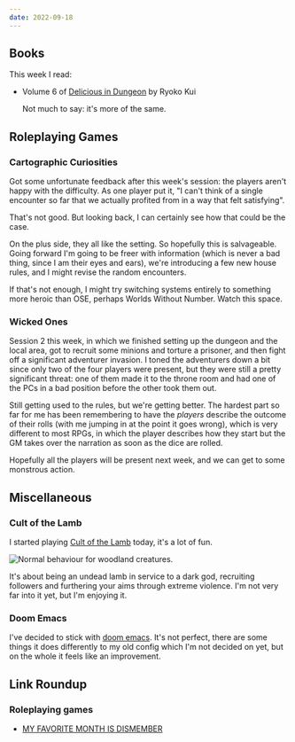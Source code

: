 ```yaml
---
date: 2022-09-18
---
```


## Books

This week I read:

- Volume 6 of [Delicious in Dungeon][] by Ryoko Kui

  Not much to say: it's more of the same.

[Delicious in Dungeon]: https://en.wikipedia.org/wiki/Delicious_in_Dungeon


## Roleplaying Games

### Cartographic Curiosities

Got some unfortunate feedback after this week's session: the players aren't
happy with the difficulty.  As one player put it, "I can't think of a single
encounter so far that we actually profited from in a way that felt satisfying".

That's not good.  But looking back, I can certainly see how that could be the
case.

On the plus side, they all like the setting.  So hopefully this is salvageable.
Going forward I'm going to be freer with information (which is never a bad
thing, since I am their eyes and ears), we're introducing a few new house rules,
and I might revise the random encounters.

If that's not enough, I might try switching systems entirely to something more
heroic than OSE, perhaps Worlds Without Number.  Watch this space.

### Wicked Ones

Session 2 this week, in which we finished setting up the dungeon and the local
area, got to recruit some minions and torture a prisoner, and then fight off a
significant adventurer invasion.  I toned the adventurers down a bit since only
two of the four players were present, but they were still a pretty significant
threat: one of them made it to the throne room and had one of the PCs in a bad
position before the other took them out.

Still getting used to the rules, but we're getting better.  The hardest part so
far for me has been remembering to have the *players* describe the outcome of
their rolls (with me jumping in at the point it goes wrong), which is very
different to most RPGs, in which the player describes how they start but the GM
takes over the narration as soon as the dice are rolled.

Hopefully all the players will be present next week, and we can get to some
monstrous action.


## Miscellaneous

### Cult of the Lamb

I started playing [Cult of the Lamb][] today, it's a lot of fun.

![Normal behaviour for woodland creatures.](weeknotes-209/cult-of-the-lamb.jpg)

It's about being an undead lamb in service to a dark god, recruiting followers
and furthering your aims through extreme violence.  I'm not very far into it
yet, but I'm enjoying it.

[Cult of the Lamb]: https://store.steampowered.com/app/1313140/Cult_of_the_Lamb/

### Doom Emacs

I've decided to stick with [doom emacs][].  It's not perfect, there are some
things it does differently to my old config which I'm not decided on yet, but on
the whole it feels like an improvement.

[doom emacs]: https://doomemacs.org/


## Link Roundup

### Roleplaying games

- [MY FAVORITE MONTH IS DISMEMBER](https://goblinpunch.blogspot.com/2016/01/my-favorite-month-is-dismember.html)
